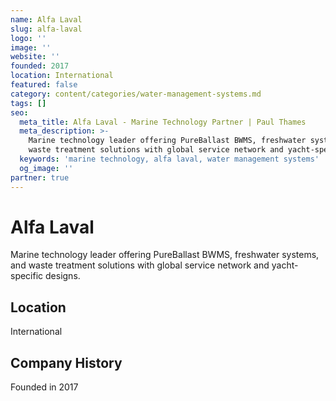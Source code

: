 ```yaml
---
name: Alfa Laval
slug: alfa-laval
logo: ''
image: ''
website: ''
founded: 2017
location: International
featured: false
category: content/categories/water-management-systems.md
tags: []
seo:
  meta_title: Alfa Laval - Marine Technology Partner | Paul Thames
  meta_description: >-
    Marine technology leader offering PureBallast BWMS, freshwater systems, and
    waste treatment solutions with global service network and yacht-specific d
  keywords: 'marine technology, alfa laval, water management systems'
  og_image: ''
partner: true
---
```


# Alfa Laval

Marine technology leader offering PureBallast BWMS, freshwater systems, and waste treatment solutions with global service network and yacht-specific designs.



## Location

International

## Company History

Founded in 2017
